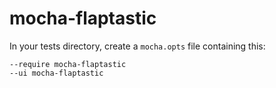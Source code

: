 # mocha-flaptastic
In your tests directory, create a `mocha.opts` file containing this:

```$xslt
--require mocha-flaptastic
--ui mocha-flaptastic
```
